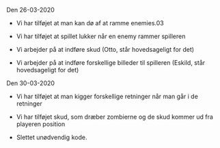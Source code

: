 Den 26-03-2020

- Vi har tilføjet at man kan dø af at ramme enemies.03

- Vi har tilføjet at spillet lukker når en enemy rammer spilleren

- Vi arbejder på at indføre skud (Otto, står hovedsageligt for det)

- Vi arbejder på at indføre forskellige billeder til spilleren (Eskild, står hovedsageligt for det)

Den 30-03-2020

- Vi har tilføjet at man kigger forskellige retninger når man går i de retninger

- Vi har tilføjet skud, som dræber zombierne og de skud kommer ud fra playeren position

- Slettet unødvendig kode.

